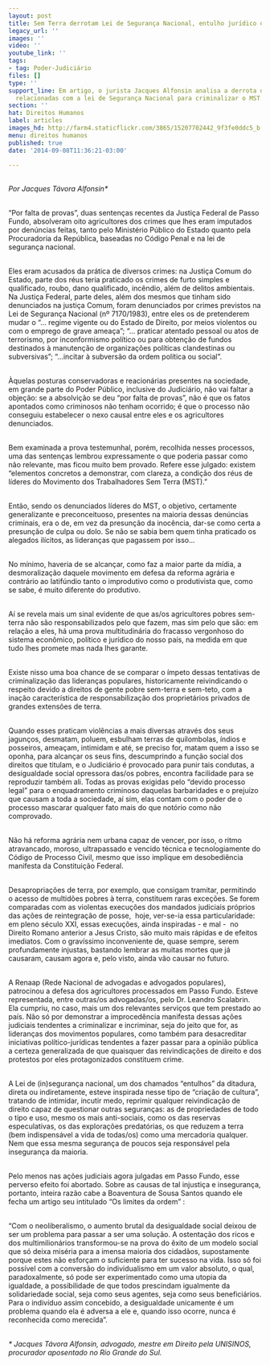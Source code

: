 ```yaml
---
layout: post
title: Sem Terra derrotam Lei de Segurança Nacional, entulho jurídico da ditadura
legacy_url: ''
images: ''
video: ''
youtube_link: ''
tags:
- tag: Poder-Judiciário
files: []
type: ''
support_line: Em artigo, o jurista Jacques Alfonsin analisa a derrota de duas sentenças
  relacionadas com a lei de Segurança Nacional para criminalizar o MST.
section: ''
hat: Direitos Humanos
label: articles
images_hd: http://farm4.staticflickr.com/3865/15207702442_9f3fe0ddc5_b.jpg
menu: direitos humanos
published: true
date: '2014-09-08T11:36:21-03:00'

---
```

<p><br />
<em>Por Jacques T&aacute;vora Alfonsin*</em></p>

<p><br />
&ldquo;Por falta de provas&rdquo;, duas senten&ccedil;as recentes da Justi&ccedil;a Federal de Passo Fundo, absolveram oito agricultores dos crimes que lhes eram imputados por den&uacute;ncias feitas, tanto pelo Minist&eacute;rio P&uacute;blico do Estado quanto pela Procuradoria da Rep&uacute;blica, baseadas no C&oacute;digo Penal e na lei de seguran&ccedil;a nacional.&nbsp;</p>

<p><br />
Eles eram acusados da pr&aacute;tica de diversos crimes: na Justi&ccedil;a Comum do Estado, parte dos r&eacute;us teria praticado os crimes de furto simples e qualificado, roubo, dano qualificado, inc&ecirc;ndio, al&eacute;m de delitos ambientais. Na Justi&ccedil;a Federal, parte deles, al&eacute;m dos mesmos que tinham sido denunciados na justi&ccedil;a Comum, foram denunciados por crimes previstos na Lei de Seguran&ccedil;a Nacional (n&ordm; 7170/1983), entre eles os de pretenderem mudar o &ldquo;... regime vigente ou do Estado de Direito, por meios violentos ou com o emprego de grave amea&ccedil;a&rdquo;; &ldquo;... praticar atentado pessoal ou atos de terrorismo, por inconformismo pol&iacute;tico ou para obten&ccedil;&atilde;o de fundos destinados &agrave; manuten&ccedil;&atilde;o de organiza&ccedil;&otilde;es pol&iacute;ticas clandestinas ou subversivas&rdquo;; &ldquo;...incitar &agrave; subvers&atilde;o da ordem pol&iacute;tica ou social&rdquo;.</p>

<p><br />
&Agrave;quelas posturas conservadoras e reacion&aacute;rias presentes na sociedade, em grande parte do Poder P&uacute;blico, inclusive do Judici&aacute;rio, n&atilde;o vai faltar a obje&ccedil;&atilde;o: se a absolvi&ccedil;&atilde;o se deu &ldquo;por falta de provas&rdquo;, n&atilde;o &eacute; que os fatos apontados como criminosos n&atilde;o tenham ocorrido; &eacute; que o processo n&atilde;o conseguiu estabelecer o nexo causal entre eles e os agricultores denunciados.</p>

<p><br />
Bem examinada a prova testemunhal, por&eacute;m, recolhida nesses processos, uma das senten&ccedil;as lembrou expressamente o que poderia passar como n&atilde;o relevante, mas ficou muito bem provado. Refere esse julgado: existem &ldquo;elementos concretos a demonstrar, com clareza, a condi&ccedil;&atilde;o dos r&eacute;us de l&iacute;deres do Movimento dos Trabalhadores Sem Terra (MST).&rdquo;</p>

<p><br />
Ent&atilde;o, sendo os denunciados l&iacute;deres do MST, o objetivo, certamente generalizante e preconceituoso, presentes na maioria dessas den&uacute;ncias criminais, era o de, em vez da presun&ccedil;&atilde;o da inoc&ecirc;ncia, dar-se como certa a presun&ccedil;&atilde;o de culpa ou dolo. Se n&atilde;o se sabia bem quem tinha praticado os alegados il&iacute;citos, as lideran&ccedil;as que pagassem por isso...&nbsp;</p>

<p><br />
No m&iacute;nimo, haveria de se alcan&ccedil;ar, como faz a maior parte da m&iacute;dia, a desmoraliza&ccedil;&atilde;o daquele movimento em defesa da reforma agr&aacute;ria e contr&aacute;rio ao latif&uacute;ndio tanto o improdutivo como o produtivista que, como se sabe, &eacute; muito diferente do produtivo.</p>

<p><br />
A&iacute; se revela mais um sinal evidente de que as/os agricultores pobres sem-terra n&atilde;o s&atilde;o responsabilizados pelo que fazem, mas sim pelo que s&atilde;o: em rela&ccedil;&atilde;o a eles, h&aacute; uma prova multitudin&aacute;ria do fracasso vergonhoso do sistema econ&ocirc;mico, pol&iacute;tico e jur&iacute;dico do nosso pa&iacute;s, na medida em que tudo lhes promete mas nada lhes garante.</p>

<p><br />
Existe nisso uma boa chance de se comparar o &iacute;mpeto dessas tentativas de criminaliza&ccedil;&atilde;o das lideran&ccedil;as populares, historicamente reivindicando o respeito devido a direitos de gente pobre sem-terra e sem-teto, com a ina&ccedil;&atilde;o caracter&iacute;stica de responsabiliza&ccedil;&atilde;o dos propriet&aacute;rios privados de grandes extens&otilde;es de terra.</p>

<p><br />
Quando esses praticam viol&ecirc;ncias a mais diversas atrav&eacute;s dos seus jagun&ccedil;os, desmatam, poluem, esbulham terras de quilombolas, &iacute;ndios e posseiros, amea&ccedil;am, intimidam e at&eacute;, se preciso for, matam quem a isso se oponha, para alcan&ccedil;ar os seus fins, descumprindo a fun&ccedil;&atilde;o social dos direitos que titulam, e o Judici&aacute;rio &eacute; provocado para punir tais condutas, a desigualdade social opressora das/os pobres, encontra facilidade para se reproduzir tamb&eacute;m ali. Todas as provas exigidas pelo &ldquo;devido processo legal&rdquo; para o enquadramento criminoso daquelas barbaridades e o preju&iacute;zo que causam a toda a sociedade, a&iacute; sim, elas contam com o poder de o processo mascarar qualquer fato mais do que not&oacute;rio como n&atilde;o comprovado.</p>

<p><br />
N&atilde;o h&aacute; reforma agr&aacute;ria nem urbana capaz de vencer, por isso, o ritmo atravancado, moroso, ultrapassado e vencido t&eacute;cnica e tecnologiamente do C&oacute;digo de Processo Civil, mesmo que isso implique em desobedi&ecirc;ncia manifesta da Constitui&ccedil;&atilde;o Federal.</p>

<p><br />
Desapropria&ccedil;&otilde;es de terra, por exemplo, que consigam tramitar, permitindo o acesso de multid&otilde;es pobres &agrave; terra, constituem raras exce&ccedil;&otilde;es. Se forem comparadas com as violentas execu&ccedil;&otilde;es dos mandados judiciais pr&oacute;prios das a&ccedil;&otilde;es de reintegra&ccedil;&atilde;o de posse, &nbsp;hoje, ver-se-ia essa particularidade: em pleno s&eacute;culo XXI, essas execu&ccedil;&otilde;es, ainda inspiradas - e mal - &nbsp;no Direito Romano anterior a Jesus Cristo, s&atilde;o muito mais r&aacute;pidas e de efeitos imediatos. Com o grav&iacute;ssimo inconveniente de, quase sempre, serem profundamente injustas, bastando lembrar as muitas mortes que j&aacute; causaram, causam agora e, pelo visto, ainda v&atilde;o causar no futuro.&nbsp;</p>

<p><br />
A Renaap (Rede Nacional de advogadas e advogados populares), patrocinou a defesa dos agricultores processados em Passo Fundo. Esteve representada, entre outras/os advogadas/os, pelo Dr. Leandro Scalabrin. Ela cumpriu, no caso, mais um dos relevantes servi&ccedil;os que tem prestado ao pa&iacute;s. N&atilde;o s&oacute; por demonstrar a improced&ecirc;ncia manifesta dessas a&ccedil;&otilde;es judiciais tendentes a criminalizar e incriminar, seja do jeito que for, as lideran&ccedil;as dos movimentos populares, como tamb&eacute;m para desacreditar iniciativas pol&iacute;tico-jur&iacute;dicas tendentes a fazer passar para a opini&atilde;o p&uacute;blica a certeza generalizada de que quaisquer das reivindica&ccedil;&otilde;es de direito e dos protestos por eles protagonizados constituem crime.&nbsp;</p>

<p><br />
A Lei de (in)seguran&ccedil;a nacional, um dos chamados &ldquo;entulhos&rdquo; da ditadura, direta ou indiretamente, esteve inspirada nesse tipo de &ldquo;cria&ccedil;&atilde;o de cultura&rdquo;, tratando de intimidar, incutir medo, reprimir qualquer reivindica&ccedil;&atilde;o de direito capaz de questionar outras seguran&ccedil;as: as de propriedades de todo o tipo e uso, mesmo os mais anti-sociais, como os das reservas especulativas, os das explora&ccedil;&otilde;es predat&oacute;rias, os que reduzem a terra (bem indispens&aacute;vel a vida de todas/os) como uma mercadoria qualquer. Nem que essa mesma seguran&ccedil;a de poucos seja respons&aacute;vel pela inseguran&ccedil;a da maioria.</p>

<p><br />
Pelo menos nas a&ccedil;&otilde;es judiciais agora julgadas em Passo Fundo, esse perverso efeito foi abortado. Sobre as causas de tal injusti&ccedil;a e inseguran&ccedil;a, portanto, inteira raz&atilde;o cabe a Boaventura de Sousa Santos quando ele fecha um artigo seu intitulado &ldquo;Os limites da ordem&rdquo; :</p>

<p><br />
&ldquo;Com o neoliberalismo, o aumento brutal da desigualdade social deixou de ser um problema para passar a ser uma solu&ccedil;&atilde;o. A ostenta&ccedil;&atilde;o dos ricos e dos multimilion&aacute;rios transformou-se na prova do &ecirc;xito de um modelo social que s&oacute; deixa mis&eacute;ria para a imensa maioria dos cidad&atilde;os, supostamente porque estes n&atilde;o esfor&ccedil;am o suficiente para ter sucesso na vida. Isso s&oacute; foi poss&iacute;vel com a convers&atilde;o do individualismo em um valor absoluto, o qual, paradoxalmente, s&oacute; pode ser experimentado como uma utopia da igualdade, a possibilidade de que todos prescindam igualmente da solidariedade social, seja como seus agentes, seja como seus benefici&aacute;rios. Para o indiv&iacute;duo assim concebido, a desigualdade unicamente &eacute; um problema quando ela &eacute; adversa a ele e, quando isso ocorre, nunca &eacute; reconhecida como merecida&rdquo;.</p>

<p><br />
<em>* Jacques T&aacute;vora Alfonsin, advogado, mestre em Direito pela UNISINOS, procurador aposentado no Rio Grande do Sul.</em></p>
